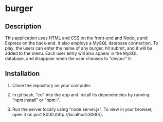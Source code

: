 # burger

## Description
This application uses HTML and CSS on the front-end and Node.js and Express on the back-end. It also employs a MySQL database connection. To play, the users can enter the name of any burger, hit submit, and it will be added to the menu. Each user entry will also appear in the MySQL database, and disappear when the user chooses to "devour" it.   

## Installation
1. Clone the repository on your computer. 

2. In git bash, "cd" into the app and install its dependencies by running "npm install" or "npm i". 

3. Run the server locally using "node server.js". To view in your browser, open it on port 8000 (http://localhost:3000/). 
